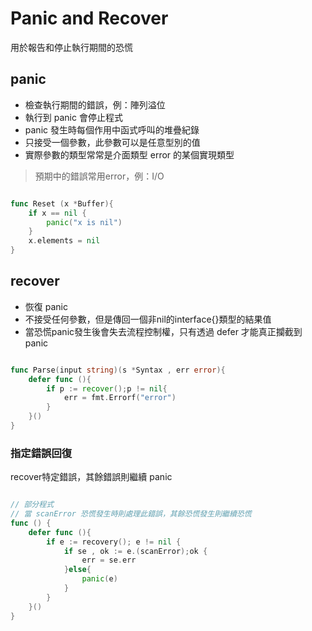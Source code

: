 # Panic and Recover

用於報告和停止執行期間的恐慌

## panic

* 檢查執行期間的錯誤，例：陣列溢位
* 執行到 panic 會停止程式
* panic 發生時每個作用中函式呼叫的堆疊紀錄
* 只接受一個參數，此參數可以是任意型別的值
* 實際參數的類型常常是介面類型 error 的某個實現類型

> 預期中的錯誤常用error，例：I/O

```go

func Reset (x *Buffer){
    if x == nil {
        panic("x is nil")
    }
    x.elements = nil 
}

```


## recover

* 恢復 panic
* 不接受任何參數，但是傳回一個非nil的interface{}類型的結果值
* 當恐慌panic發生後會失去流程控制權，只有透過 defer 才能真正攔截到 panic

```go 

func Parse(input string)(s *Syntax , err error){
    defer func (){
        if p := recover();p != nil{
            err = fmt.Errorf("error")
        }
    }()
}

```

### 指定錯誤回復

recover特定錯誤，其餘錯誤則繼續 panic

```go

// 部分程式
// 當 scanError 恐慌發生時則處理此錯誤，其餘恐慌發生則繼續恐慌
func () {
    defer func (){
        if e := recovery(); e != nil {
            if se , ok := e.(scanError);ok {
                err = se.err
            }else{
                panic(e)
            }
        }
    }()
}

```